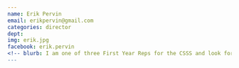```yaml
---
name: Erik Pervin
email: erikpervin@gmail.com
categories: director
dept: 
img: erik.jpg
facebook: erik.pervin
<!-- blurb: I am one of three First Year Reps for the CSSS and look forward to being able to work with the science community here at Carleton. I like to longboard, play bass guitar and read about Eastern Philosophy - feel free to contact me with questions or just say what's up! -->
---
```


